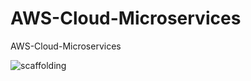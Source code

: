 # AWS-Cloud-Microservices
AWS-Cloud-Microservices

![scaffolding](https://github.com/jsdads11/AWS-Cloud-Microservices/images/main/scaffolding.png?raw=true)
